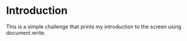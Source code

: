 # Introduction

This is a simple challenge that prints my introduction to the screen using document.write.